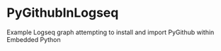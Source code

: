 # PyGithubInLogseq
Example Logseq graph attempting to install and import PyGithub within Embedded Python
